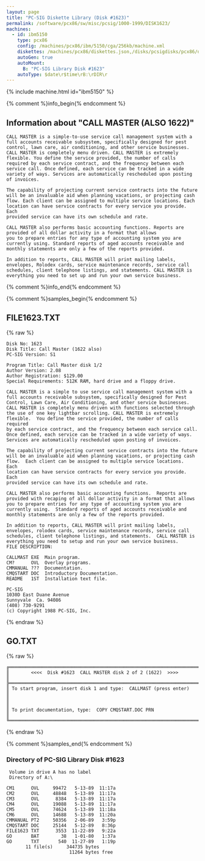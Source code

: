 ```yaml
---
layout: page
title: "PC-SIG Diskette Library (Disk #1623)"
permalink: /software/pcx86/sw/misc/pcsig/1000-1999/DISK1623/
machines:
  - id: ibm5150
    type: pcx86
    config: /machines/pcx86/ibm/5150/cga/256kb/machine.xml
    diskettes: /machines/pcx86/diskettes.json,/disks/pcsigdisks/pcx86/diskettes.json
    autoGen: true
    autoMount:
      B: "PC-SIG Library Disk #1623"
    autoType: $date\r$time\rB:\rDIR\r
---
```


{% include machine.html id="ibm5150" %}

{% comment %}info_begin{% endcomment %}

## Information about "CALL MASTER (ALSO 1622)"

    CALL MASTER is a simple-to-use service call management system with a
    full accounts receivable subsystem, specifically designed for pest
    control, lawn care, air conditioning, and other service businesses.
    CALL MASTER is completely menu driven. CALL MASTER is extremely
    flexible. You define the service provided, the number of calls
    required by each service contract, and the frequency between each
    service call. Once defined, each service can be tracked in a wide
    variety of ways. Services are automatically rescheduled upon posting
    of invoices.
    
    The capability of projecting current service contracts into the future
    will be an invaluable aid when planning vacations, or projecting cash
    flow. Each client can be assigned to multiple service locations. Each
    location can have service contracts for every service you provide. Each
    provided service can have its own schedule and rate.
    
    CALL MASTER also performs basic accounting functions. Reports are
    provided of all dollar activity in a format that allows
    you to prepare entries for any type of accounting system you are
    currently using. Standard reports of aged accounts receivable and
    monthly statements are only a few of the reports provided.
    
    In addition to reports, CALL MASTER will print mailing labels,
    envelopes, Rolodex cards, service maintenance records, service call
    schedules, client telephone listings, and statements. CALL MASTER is
    everything you need to set up and run your own service business.
{% comment %}info_end{% endcomment %}

{% comment %}samples_begin{% endcomment %}

## FILE1623.TXT

{% raw %}
```
Disk No: 1623                                                           
Disk Title: Call Master (1622 also)                                     
PC-SIG Version: S1                                                      
                                                                        
Program Title: Call Master disk 1/2                                     
Author Version: 2.08                                                    
Author Registration: $129.00                                            
Special Requirements: 512K RAM, hard drive and a floppy drive.          
                                                                        
CALL MASTER is a simple to use service call management system with a    
full accounts receivable subsystem, specifically designed for Pest      
Control, Lawn Care, Air Conditioning, and other service businesses.     
CALL MASTER is completely menu driven with functions selected through   
the use of one key lightbar scrolling. CALL MASTER is extremely         
flexible.  You define the service provided, the number of calls required
by each service contract, and the frequency between each service call.  
Once defined, each service can be tracked in a wide variety of ways.    
Services are automatically rescheduled upon posting of invoices.        
                                                                        
The capability of projecting current service contracts into the future  
will be an invaluable aid when planning vacations, or projecting cash   
flow.  Each client can be assigned to multiple service locations.  Each 
location can have service contracts for every service you provide.  Each
provided service can have its own schedule and rate.                    
                                                                        
CALL MASTER also performs basic accounting functions.  Reports are      
provided with recaping of all dollar activity in a format that allows   
you to prepare entries for any type of accounting system you are        
currently using.  Standard reports of aged accounts receivable and      
monthly statements are only a few of the reports provided.              
                                                                        
In addition to reports, CALL MASTER will print mailing labels,          
envelopes, rolodex cards, service maintenance records, service call     
schedules, client telephone listings, and statements.  CALL MASTER is   
everything you need to setup and run your own service business.         
FILE DESCRIPTION:                                                       
                                                                        
CALLMAST EXE  Main program.                                             
CM?      OVL  Overlay programs.                                         
CMMANUAL ???  Documentation.                                            
CMQSTART DOC  Introductory Documentation.                               
README   1ST  Installation text file.                                   
                                                                        
PC-SIG                                                                  
1030D East Duane Avenue                                                 
Sunnyvale  Ca. 94086                                                    
(408) 730-9291                                                          
(c) Copyright 1988 PC-SIG, Inc.                                         
```
{% endraw %}

## GO.TXT

{% raw %}
```
╔═════════════════════════════════════════════════════════════════════════╗
║        <<<<  Disk #1623  CALL MASTER disk 2 of 2 (1622)  >>>>           ║
╠═════════════════════════════════════════════════════════════════════════╣
║ To start program, insert disk 1 and type:  CALLMAST (press enter)       ║
║                                                                         ║
║ To print documentation, type:  COPY CMQSTART.DOC PRN                    ║
╚═════════════════════════════════════════════════════════════════════════╝
```
{% endraw %}

{% comment %}samples_end{% endcomment %}

### Directory of PC-SIG Library Disk #1623

     Volume in drive A has no label
     Directory of A:\

    CM1      OVL     99472   5-13-89  11:17a
    CM2      OVL     48848   5-13-89  11:17a
    CM3      OVL      8384   5-13-89  11:17a
    CM4      OVL     19088   5-13-89  11:17a
    CM5      OVL     74624   5-13-89  11:18a
    CM6      OVL     14688   5-13-89  11:20a
    CMMANUAL PT2     50356   2-06-89   3:59p
    CMQSTART DOC     25144   5-12-89   8:36p
    FILE1623 TXT      3553  11-22-89   9:22a
    GO       BAT        38   1-01-80   1:37a
    GO       TXT       540  11-27-89   1:19p
           11 file(s)     344735 bytes
                           11264 bytes free
